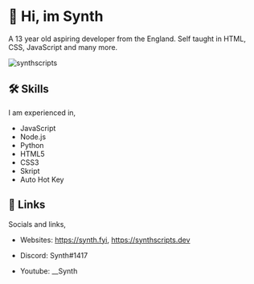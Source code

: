 # 👋 Hi, im Synth

A 13 year old aspiring developer from the England. 
Self taught in HTML, CSS, JavaScript and many more.

<p align="left"> <img src="https://komarev.com/ghpvc/?username=synthscripts&label=Profile%20views&color=0e75b6&style=flat" alt="synthscripts" /> </p>


## 🛠 Skills

I am experienced in,

- JavaScript
- Node.js
- Python
- HTML5
- CSS3
- Skript
- Auto Hot Key


## 🔗 Links

Socials and links,

- Websites: https://synth.fyi, https://synthscripts.dev

- Discord: Synth#1417

- Youtube: __Synth
